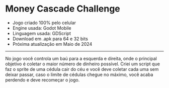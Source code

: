 # Money Cascade Challenge
- Jogo criado 100% pelo celular
- Engine usada: Godot Mobile
- Linguagem usada: GDScript
- Download em .apk para 64 e 32 bits
- Próxima atualização em Maio de 2024
--------
No jogo você controla um baú para a esquerda e direita, onde o principal objetivo é coletar o maior número de dinheiro possível. Criei um script que faz o sprite de uma cédula cair do céu e você deve coletar cada uma sem deixar passar, caso o limite de cédulas chegue no máximo, você acaba perdendo e deve recomeçar o jogo.
